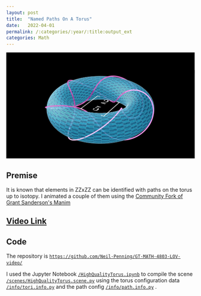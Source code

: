 ```yaml
---
layout: post
title:  "Named Paths On A Torus"
date:   2022-04-01
permalink: /:categories/:year/:title:output_ext
categories: Math
---
```

![](/assets/images/2022-04-01_Torus_2_5.png)
## Premise
It is known that elements in ZZxZZ can be identified with paths on the torus up to isotopy.
I animated a couple of them using the [Community Fork of Grant Sanderson's Manim](https://www.manim.community/)
## [Video Link](https://youtu.be/TNWAAJ2w-bI)
## Code
The repository is [`https://github.com/Neil-Penning/GT-MATH-4803-LOV-video/`](https://github.com/Neil-Penning/GT-MATH-4803-LOV-video/)

I used the Jupyter Notebook [`/HighQualityTorus.ipynb`](https://github.com/Neil-Penning/GT-MATH-4803-LOV-video/blob/3a19b29432aee8065257b139daff1d47ddf454d8/HighQualityTorus.ipynb)
to compile the scene [`/scenes/HighQualityTorus.scene.py`](https://github.com/Neil-Penning/GT-MATH-4803-LOV-video/blob/3a19b29432aee8065257b139daff1d47ddf454d8/scenes/HighQualityTorus.scene.py)
using the torus configuration data [`/info/tori.info.py`](https://github.com/Neil-Penning/GT-MATH-4803-LOV-video/blob/3a19b29432aee8065257b139daff1d47ddf454d8/info/tori.info.py)
and the path config [`/info/path.info.py`](https://github.com/Neil-Penning/GT-MATH-4803-LOV-video/blob/3a19b29432aee8065257b139daff1d47ddf454d8/info/paths.info.py)
.

